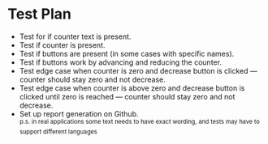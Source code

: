 # Test Plan

- Test for if counter text is present.
- Test if counter is present.
- Test if buttons are present (in some cases with specific names).
- Test if buttons work by advancing and reducing the counter.
- Test edge case when counter is zero and decrease button is clicked — counter should stay zero and not decrease.
- Test edge case when counter is above zero and decrease button is clicked until zero is reached — counter should stay zero and not decrease.
- Set up report generation on Github.</br>
<sup>p.s. in real applications some text needs to have exact wording, and tests may have to support different languages</sup>